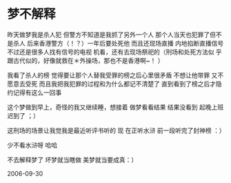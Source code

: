 # 梦不解释

昨天做梦我是杀人犯
但警方不知道是我抓了另外一个人
那个人当天也犯罪了但不是杀人
后来香港警方（！？）一年后要处死他
而且还现场直播
内地掐断直播信号不过还是很多人找有信号的电视
机看，还有去现场祭祀的（刑场和处死方法似
乎跟古代似的，好像就救在＊外操场，那也不是香港啊~！ 
）

我看了杀人的榜
觉得要让那个人替我受罪的榜之后心里很矛盾
不想让他带罪 又不愿意去受死
而且我把我犯罪的过程和为什么都记不清楚了
直到看到了榜之后才隐约记得有这么一回事

这个梦做到早上，奇怪的我又继续睡，想接着
做梦看看结果  结果没看到 起晚上班迟到了 ；）

这刑场的场景让我觉我是最近听评书听的 现
在正听水浒 前一段听完了封神榜 ：）

少不看水浒呀 哈哈

不去解释梦了 坏梦就当瞎做 美梦就当要成真：）

2006-09-30